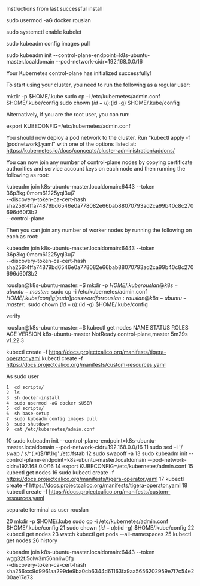 Instructions from last successful install

sudo usermod -aG docker rouslan


sudo systemctl enable kubelet

sudo kubeadm config images pull


sudo kubeadm init --control-plane-endpoint=k8s-ubuntu-master.localdomain --pod-network-cidr=192.168.0.0/16


Your Kubernetes control-plane has initialized successfully!

To start using your cluster, you need to run the following as a regular user:

mkdir -p $HOME/.kube
sudo cp -i /etc/kubernetes/admin.conf $HOME/.kube/config
sudo chown $(id -u):$(id -g) $HOME/.kube/config

Alternatively, if you are the root user, you can run:

export KUBECONFIG=/etc/kubernetes/admin.conf

You should now deploy a pod network to the cluster.
Run "kubectl apply -f [podnetwork].yaml" with one of the options listed at:
https://kubernetes.io/docs/concepts/cluster-administration/addons/

You can now join any number of control-plane nodes by copying certificate authorities
and service account keys on each node and then running the following as root:

kubeadm join k8s-ubuntu-master.localdomain:6443 --token 36p3kg.0mom61225yql3uj7 \
--discovery-token-ca-cert-hash sha256:4ffa74879bd6546e0a778082e66bab88070793ad2ca99b40c8c270696d60f3b2 \
--control-plane

Then you can join any number of worker nodes by running the following on each as root:

kubeadm join k8s-ubuntu-master.localdomain:6443 --token 36p3kg.0mom61225yql3uj7 \
--discovery-token-ca-cert-hash sha256:4ffa74879bd6546e0a778082e66bab88070793ad2ca99b40c8c270696d60f3b2



rouslan@k8s-ubuntu-master:~$ mkdir -p $HOME/.kube
rouslan@k8s-ubuntu-master:~$ sudo cp -i /etc/kubernetes/admin.conf $HOME/.kube/config
[sudo] password for rouslan:
rouslan@k8s-ubuntu-master:~$ sudo chown $(id -u):$(id -g) $HOME/.kube/config

verify

rouslan@k8s-ubuntu-master:~$ kubectl get nodes
NAME                STATUS     ROLES                  AGE     VERSION
k8s-ubuntu-master   NotReady   control-plane,master   5m29s   v1.22.3



kubectl create -f https://docs.projectcalico.org/manifests/tigera-operator.yaml
kubectl create -f https://docs.projectcalico.org/manifests/custom-resources.yaml



As sudo user

    1  cd scripts/
    2  ls
    3  sh docker-install 
    4  sudo usermod -aG docker $USER
    5  cd scripts/
    6  sh base-setup 
    7  sudo kubeadm config images pull
    8  sudo shutdown
    9  cat /etc/kubernetes/admin.conf
10  sudo kubeadm init --control-plane-endpoint=k8s-ubuntu-master.localdomain --pod-network-cidr=192.168.0.0/16
11  sudo sed -i '/ swap / s/^\(.*\)$/#\1/g' /etc/fstab
12  sudo swapoff -a
13  sudo kubeadm init --control-plane-endpoint=k8s-ubuntu-master.localdomain --pod-network-cidr=192.168.0.0/16
14  export KUBECONFIG=/etc/kubernetes/admin.conf
15  kubectl get nodes
16  sudo kubectl create -f https://docs.projectcalico.org/manifests/tigera-operator.yaml
17  kubectl create -f https://docs.projectcalico.org/manifests/tigera-operator.yaml
18  kubectl create -f https://docs.projectcalico.org/manifests/custom-resources.yaml


separate terminal as user rouslan

20  mkdir -p $HOME/.kube
sudo cp -i /etc/kubernetes/admin.conf $HOME/.kube/config
21  sudo chown $(id -u):$(id -g) $HOME/.kube/config
22  kubectl get nodes
23  watch kubectl get pods --all-namespaces
25  kubectl get nodes
26  history



kubeadm join k8s-ubuntu-master.localdomain:6443 --token wgg32f.5olw3m56nnliw6fg \
--discovery-token-ca-cert-hash sha256:cc9d9961aa299de9ba0cb6344d61163fa9aa5656202959e7f7c54e200ae17d73

